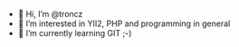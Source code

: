 - 👋 Hi, I’m @troncz
- 👀 I’m interested in YII2, PHP and programming in general
- 🌱 I’m currently learning GIT ;-)

<!---
troncz/troncz is a ✨ special ✨ repository because its `README.md` (this file) appears on your GitHub profile.
You can click the Preview link to take a look at your changes.
--->
